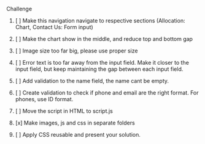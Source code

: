 

Challenge

1. [ ] Make this navigation navigate to respective sections (Allocation: Chart, Contact Us: Form input)

2. [ ] Make the chart show in the middle, and reduce top and bottom gap

3. [ ] Image size too far big, please use proper size

4. [ ] Error text is too far away from the input field. Make it closer to the input field, but keep maintaining the gap between each input field. 

5. [ ] Add validation to the name field, the name cant be empty.
6. [ ] Create validation to check if phone and email are the right format. For phones, use ID format.
7. [ ] Move the script in HTML to script.js

8. [x] Make images, js and css in separate folders

9. [ ] Apply CSS reusable and present your solution.

